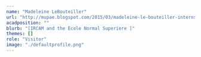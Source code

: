 ```yaml
---
name: "Madeleine LeBouteiller"
url: "http://mupae.blogspot.com/2015/03/madeleine-le-bouteiller-internship.html"
acadposition: ""
blurb: "[IRCAM and the Ecole Normal Superiere ]"
themes: []
role: "Visitor"
image: "./defaultprofile.png"
---
```

